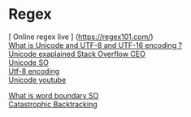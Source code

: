 # Regex
[ Online regex live ] (https://regex101.com/) <br>
[ What is Unicode and UTF-8 and UTF-16 encoding ? ](https://www.w3schools.com/charsets/ref_html_utf8.asp) <br>
[Unicode exaplained Stack Overflow CEO ](https://www.joelonsoftware.com/2003/10/08/the-absolute-minimum-every-software-developer-absolutely-positively-must-know-about-unicode-and-character-sets-no-excuses/) <br>
[Unicode SO](https://stackoverflow.com/questions/2241348/what-is-unicode-utf-8-utf-16) <br>
[ Utf-8 encoding ](http://www.fileformat.info/info/unicode/utf8.htm) <br>
[ Unicode youtube ](https://www.youtube.com/watch?v=MijmeoH9LT4)<br>

[ What is word boundary SO ](https://stackoverflow.com/questions/1324676/what-is-a-word-boundary-in-regexes)<br>
[ Catastrophic Backtracking ](https://swtch.com/~rsc/regexp/regexp1.html)
